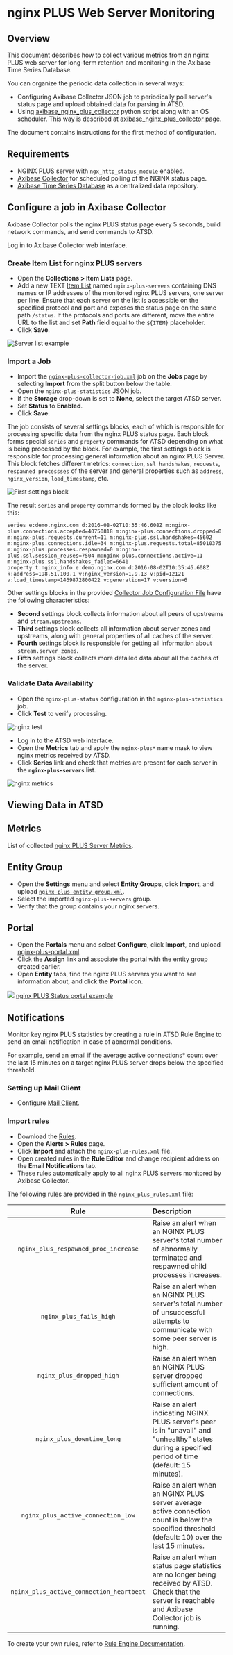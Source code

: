 # nginx PLUS Web Server Monitoring

## Overview

This document describes how to collect various metrics from an nginx PLUS web server for long-term retention and monitoring in the Axibase Time Series Database.

You can organize the periodic data collection in several ways:

* Configuring Axibase Collector JSON job to periodically poll server's status page and upload obtained data for parsing in ATSD.
* Using [axibase_nginx_plus_collector](./axibase-nginx-plus-collector) python script along with an OS scheduler. This way is described at [axibase_nginx_plus_collector page](../../../jobs/examples/nginx-plus/axibase-nginx-plus-collector).

The document contains instructions for the first method of configuration.

## Requirements

* NGINX PLUS server with [`ngx_http_status_module`](https://nginx.org/en/docs/http/ngx_http_status_module.html) enabled.
* [Axibase Collector](../../../README.md) for scheduled polling of the NGINX status page.
* [Axibase Time Series Database](https://axibase.com/docs/atsd/installation/) as a centralized data repository.

## Configure a job in Axibase Collector

Axibase Collector polls the nginx PLUS status page every 5 seconds, build network commands, and send commands to ATSD.

Log in to Axibase Collector web interface.

### Create Item List for nginx PLUS servers

* Open the **Collections > Item Lists** page.
* Add a new TEXT [Item List](../../../collections.md) named `nginx-plus-servers` containing DNS names or IP addresses of the monitored nginx PLUS servers, one server per line. Ensure that each server on the list is accessible on the specified protocol and port and exposes the status page on the same path `/status`. If the protocols and ports are different, move the entire URL to the list and set **Path** field equal to the `${ITEM}` placeholder.
* Click **Save**.

![Server list example](./images/ngp_item_list.png)

### Import a Job

* Import the [`nginx-plus-collector-job.xml`](./configs/nginx-plus-collector-job.xml) job on the **Jobs** page by selecting **Import** from the split button below the table.
* Open the `nginx-plus-statistics` JSON job.
* If the **Storage** drop-down is set to **None**, select the target ATSD server.
* Set **Status** to **Enabled**.
* Click **Save**.

The job consists of several settings blocks, each of which is responsible for processing specific data from the nginx PLUS status page. Each block forms special `series` and `property` commands for ATSD depending on what is being processed by the block. For example, the first settings block is responsible for processing general information about an nginx PLUS Server. This block fetches different metrics: `connection`, `ssl handshakes`, `requests`, `respawned processses` of the server and general properties such as `address`, `nginx_version`, `load_timestamp`, etc.

![First settings block](./images/ngp_first_settings_block.png)

The result `series` and `property` commands formed by the block looks like this:

```ls
series e:demo.nginx.com d:2016-08-02T10:35:46.608Z m:nginx-plus.connections.accepted=40750818 m:nginx-plus.connections.dropped=0 m:nginx-plus.requests.current=11 m:nginx-plus.ssl.handshakes=45602 m:nginx-plus.connections.idle=34 m:nginx-plus.requests.total=85010375 m:nginx-plus.processes.respawned=0 m:nginx-plus.ssl.session_reuses=7504 m:nginx-plus.connections.active=11 m:nginx-plus.ssl.handshakes_failed=6641
property t:nginx_info e:demo.nginx.com d:2016-08-02T10:35:46.608Z k:address=198.51.100.1 v:nginx_version=1.9.13 v:pid=12121 v:load_timestamp=1469872800422 v:generation=17 v:version=6
```

Other settings blocks in the provided [Collector Job Configuration File](./configs/nginx-plus-collector-job.xml) have the following characteristics:

* **Second** settings block collects information about all peers of upstreams and `stream.upstreams`.
* **Third** settings block collects all information about server zones and upstreams, along with general properties of all caches of the server.
* **Fourth** settings block is responsible for getting all information about `stream.server_zones`.
* **Fifth** settings block collects more detailed data about all the caches of the server.

### Validate Data Availability

* Open the `nginx-plus-status` configuration in the `nginx-plus-statistics` job.
* Click **Test** to verify processing.

![nginx test](./images/ngp_verify_passed.png)

* Log in to the ATSD web interface.
* Open the **Metrics** tab and apply the `nginx-plus*` name mask to view nginx metrics received by ATSD.
* Click **Series** link and check that metrics are present for each server in the **`nginx-plus-servers`** list.

![nginx metrics](./images/ngp_verify_metrics.png)

## Viewing Data in ATSD

## Metrics

List of collected [nginx PLUS Server Metrics](./nginx-plus-server-metrics.md).

## Entity Group

* Open the **Settings** menu and select **Entity Groups**, click **Import**, and upload [`nginx_plus_entity_group.xml`](./configs/nginx-plus-entity-group.xml).
* Select the imported `nginx-plus-servers` group.
* Verify that the group contains your nginx servers.

## Portal

* Open the **Portals** menu and select **Configure**, click **Import**, and upload [nginx-plus-portal.xml](./configs/nginx-plus-portal.xml).
* Click the **Assign** link and associate the portal with the entity group created earlier.
* Open **Entity** tabs, find the nginx PLUS servers you want to see information about, and click the **Portal** icon.

![](./images/ngp_portal_selection.png)
[nginx PLUS Status portal example](https://apps.axibase.com/chartlab/0adf6705)

## Notifications

Monitor key nginx PLUS statistics by creating a rule in ATSD Rule Engine to send an email notification in case of abnormal conditions.

For example, send an email if the average active connections* count over the last 15 minutes on a target nginx PLUS server drops below the specified threshold.

### Setting up Mail Client

* Configure [Mail Client](https://axibase.com/docs/atsd/administration/mail-client.html).

### Import rules

* Download the [Rules](./configs/nginx-plus-rules.xml).
* Open the **Alerts > Rules** page.
* Click **Import** and attach the `nginx-plus-rules.xml` file.
* Open created rules in the **Rule Editor** and change recipient address on the **Email Notifications** tab.
* These rules automatically apply to all nginx PLUS servers monitored by Axibase Collector.

The following rules are provided in the `nginx_plus_rules.xml` file:

| **Rule**                                     |                                      **Description**                        |
|:----------------------------------------:|:------------------------------------------------------------------------|
|`nginx_plus_respawned_proc_increase`        | Raise an alert when an NGINX PLUS server's total number of abnormally terminated and respawned child processes increases.|
| `nginx_plus_fails_high`                    | Raise an alert when an NGINX PLUS server's total number of unsuccessful attempts to communicate with some peer server is high.|
| `nginx_plus_dropped_high`                 | Raise an alert when an NGINX PLUS server dropped sufficient amount of connections. |
| `nginx_plus_downtime_long`                 | Raise an alert indicating NGINX PLUS server's peer is in "unavail" and "unhealthy" states during a specified period of time (default: 15 minutes). |
|`nginx_plus_active_connection_low`          | Raise an alert when an NGINX PLUS server average active connection count is below the specified threshold (default: 10) over the last 15 minutes.|
| `nginx_plus_active_connection_heartbeat`   | Raise an alert when status page statistics are no longer being received by ATSD. Check that the server is reachable and Axibase Collector job is running. |

To create your own rules, refer to [Rule Engine Documentation](https://axibase.com/docs/atsd/rule-engine/).
